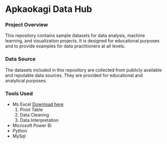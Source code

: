 # Apkaokagi Data Hub
### Project Overview
This repository contains sample datasets for data analysis, machine learning, and visualization projects. 
It is designed for educational purposes and to provide examples for data practitioners at all levels.
### Data Source
The datasets included in this repository are collected from publicly available and reputable data sources. 
They are provided for educational and analytical purposes. 
### Tools Used
- Ms Excel [Download here](www.facebook.com)
  1. Pivot Table
  2. Data Cleaning
  3. Data Interpretation
- Microsoft Power Bi
- Python
- MySql


